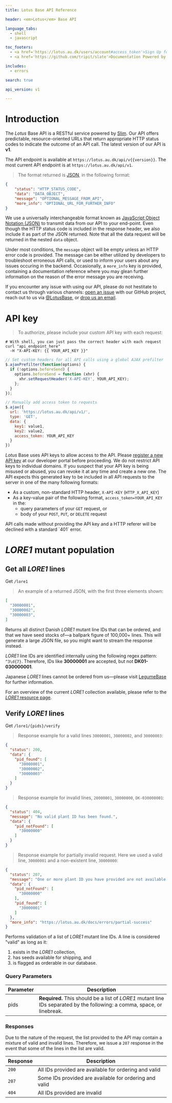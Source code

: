 ```yaml
---
title: Lotus Base API Reference

header: <em>Lotus</em> Base API

language_tabs:
  - shell
  - javascript

toc_footers:
  - <a href='https://lotus.au.dk/users/account#access_token'>Sign Up for a Developer Key</a>
  - <a href='https://github.com/tripit/slate'>Documentation Powered by Slate</a>

includes:
  - errors

search: true

api_version: v1

---
```


# Introduction

The *Lotus* Base API is a RESTful service powered by [Slim](http://www.slimframework.com). Our API offers predictable, resource-oriented URLs that return appropriate HTTP status codes to indicate the outcome of an API call. The latest version of our API is **v1**.

The API endpoint is available at `https://lotus.au.dk/api/v{{version}}`. The most current API endpoint is at `https://lotus.au.dk/api/v1`.

> The format returned is [JSON](http://www.json.org), in the following format:

```json
{
    "status": "HTTP_STATUS_CODE",
    "data": "DATA_OBJECT",
    "message": "OPTIONAL_MESSAGE_FROM_API",
    "more_info": "OPTIONAL_URL_FOR_FURTHER_INFO"
}
```

We use a universally interchangeable format known as [JavaScript Object Notation (JSON)](http://www.json.org) to transmit data from our API to your end-point. Even though the HTTP status code is included in the response header, we also include it as part of the JSON returned. Note that all the data request will be returned in the nested `data` object.

Under most conditions, the `message` object will be empty unless an HTTP error code is provided. The message can be either utilized by developers to troubleshoot erroneous API calls, or used to inform your users about any issues occuring in the backend. Occasionally, a `more_info` key is provided, containing a documentation reference where you may glean further information on the reason of the error message you are receiving.

If you encounter any issue with using our API, please do not hestitate to contact us through various channels: [open an issue](https://github.com/lotusbase/lotus.au.dk/issues) with our GitHub project, reach out to us via [@LotusBase](https://twitter.com/lotusbase), or [drop us an email](https://lotus.au.dk/meta/contact).

# API key

> To authorize, please include your custom API key with each request:

```shell
# With shell, you can just pass the correct header with each request
curl "api_endpoint_here"
  -H "X-API-KEY: {{ YOUR_API_KEY }}"
```

```javascript
// Set custom headers for all API calls using a global AJAX prefilter
$.ajaxPrefilter(function(options) {
  if (!options.beforeSend) {
    options.beforeSend = function (xhr) { 
      xhr.setRequestHeader('X-API-KEY', YOUR_API_KEY);
    };
  }
});

// Manually add access token to requests
$.ajax({
  url: 'https://lotus.au.dk/api/v1/',
  type: 'GET',
  data: {
    key1: value1,
    key2: value2,
    access_token: YOUR_API_KEY
  }
})
```

*Lotus* Base uses API keys to allow access to the API. Please [register a new API key](https://lotus.au.dk/users/account#access_token) at our developer portal before proceeding. We do not restrict API keys to individual domains. If you suspect that your API key is being misused or abused, you can revoke it at any time and create a new one. The API expects this generated key to be included in all API requests to the server in one of the many following formats:

- As a custom, non-standard HTTP header, `X-API-KEY` (`HTTP_X_API_KEY`)
- As a key-value pair of the following format, `access_token=YOUR_API_KEY` in the:
    - query parameters of your `GET` request, or
    - body of your `POST`, `PUT`, or `DELETE` request

<aside class="warning">API calls made without providing the API key and a HTTP referer will be declined with a standard `401` error.</aside>


# *LORE1* mutant population

## Get all *LORE1* lines

<span class="request__type get">Get</span> <code class="request__end-point">/lore1</code>

> An example of a returned JSON, with the first three elements shown:

```json
[
  "30000001",
  "30000002",
  "30000003",
]
```

Returns all distinct Danish *LORE1* mutant line IDs that can be ordered, and that we have seed stocks of&mdash;a ballpark figure of 100,000+ lines. This will generate a large JSON file, so you might want to stream the response instead.

*LORE1* line IDs are identified internally using the following regex pattern: `^3\d{7}`. Therefore, IDs like **30000001** are accepted, but not **DK01-030000001**.

<aside class="notice">Japanese <em>LORE1</em> lines cannot be ordered from us&mdash;please visit <a href="https://www.legumebase.brc.miyazaki-u.ac.jp/lore1BrowseAction.do">LegumeBase</a> for further information.</aside>

For an overview of the current *LORE1* collection available, please refer to the [*LORE1* resource page](https://lotus.au.dk/lore1).

## Verify *LORE1* lines

<span class="request__type get">Get</span> <code class="request__end-point">/lore1/{pids}/verify</code>

> Response example for a valid lines `30000001`, `30000002`, and `30000003`:

```json
{
  "status": 200,
  "data": {
    "pid_found": [
      "30000001",
      "30000002",
      "30000003"
    ]
  }
}
```

> Response example for invalid lines, `20000001`, `30000000`, `DK-030000001`:

```json
{
  "status": 404,
  "message": "No valid plant ID has been found.",
  "data": {
    "pid_notFound": [
      "30000000"
    ]
  }
}
```

> Response example for partially invalid request. Here we used a valid line, `30000001` and a non-existent line, `30000000`:

```json
{
  "status": 207,
  "message": "One or more plant ID you have provided are not available for ordering.",
  "data": {
    "pid_notFound": [
      "30000000"
    ],
    "pid_found": [
      "30000001"
    ]
  },
  "more_info": "https://lotus.au.dk/docs/errors/partial-success"
}
```

Performs validation of a list of *LORE1* mutant line IDs. A line is considered "valid" as long as it:

1. exists in the *LORE1* collection,
2. has seeds available for shipping, and
3. is flagged as orderable in our database.

### Query Parameters

Parameter | Description
--------- | -----------
pids      | **Required.** This should be a list of *LORE1* mutant line IDs separated by the following: a comma, space, or linebreak.

### Responses

Due to the nature of the request, the list provided to the API may contain a mixture of valid and invalid lines. Therefore, we issue a `207` response in the event that some of the lines in the list are valid.

Response  | Description
--------  | -----------
`200`     | All IDs provided are available for ordering and valid
`207`     | Some IDs provided are available for ordering and valid
`404`     | All IDs provided are invalid